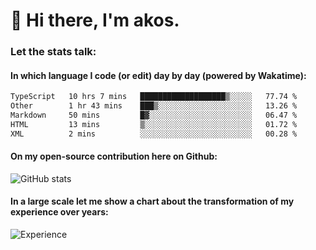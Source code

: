 # 👋 Hi there, I'm akos. 


### Let the stats talk:


#### In which language I code (or edit) day by day (powered by Wakatime): 

<!--START_SECTION:waka-->

```txt
TypeScript   10 hrs 7 mins   ███████████████████▒░░░░░   77.74 %
Other        1 hr 43 mins    ███▒░░░░░░░░░░░░░░░░░░░░░   13.26 %
Markdown     50 mins         █▓░░░░░░░░░░░░░░░░░░░░░░░   06.47 %
HTML         13 mins         ▒░░░░░░░░░░░░░░░░░░░░░░░░   01.72 %
XML          2 mins          ░░░░░░░░░░░░░░░░░░░░░░░░░   00.28 %
```

<!--END_SECTION:waka-->

#### On my open-source contribution here on Github:
 
![GitHub stats](https://github-readme-stats.vercel.app/api?username=akosbalasko)

#### In a large scale let me show a chart about the transformation of my experience over years:   

![Experience](https://cr-skills-chart-widget.azurewebsites.net/api/api?username=akosbalasko)
